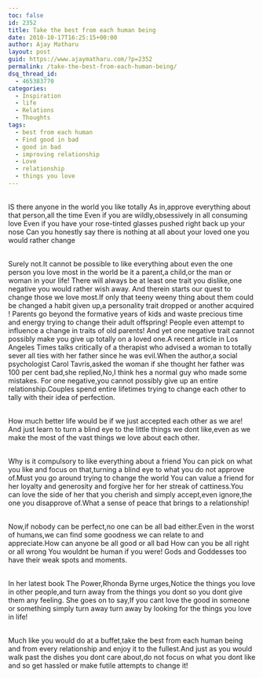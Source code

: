 ```yaml
---
toc: false
id: 2352
title: Take the best from each human being
date: 2010-10-17T16:25:15+00:00
author: Ajay Matharu
layout: post
guid: https://www.ajaymatharu.com/?p=2352
permalink: /take-the-best-from-each-human-being/
dsq_thread_id:
  - 465383770
categories:
  - Inspiration
  - life
  - Relations
  - Thoughts
tags:
  - best from each human
  - Find good in bad
  - good in bad
  - improving relationship
  - Love
  - relationship
  - things you love
---
```

<font><font class="pda"><br /> IS there anyone in the world you like totally As in,approve everything about that person,all the time Even if you are wildly,obsessively in all consuming love Even if you have your rose-tinted glasses pushed right back up your nose Can you honestly say there is nothing at all about your loved one you would rather change </font></font>

<font><font class="pda"><br /> Surely not.It cannot be possible to like everything about even the one person you love most in the world be it a parent,a child,or the man or woman in your life! There will always be at least one trait you dislike,one negative you would rather wish away. And therein starts our quest to change those we love most.If only that teeny weeny thing about them could be changed a habit given up,a personality trait dropped or another acquired ! Parents go beyond the formative years of kids and waste precious time and energy trying to change their adult offspring! People even attempt to influence a change in traits of old parents! And yet one negative trait cannot possibly make you give up totally on a loved one.A recent article in Los Angeles Times talks critically of a therapist who advised a woman to totally sever all ties with her father since he was evil.When the author,a social psychologist Carol Tavris,asked the woman if she thought her father was 100 per cent bad,she replied,No,I think hes a normal guy who made some mistakes. For one negative,you cannot possibly give up an entire relationship.Couples spend entire lifetimes trying to change each other to tally with their idea of perfection.</font></font>

<font><font class="pda"><br /> How much better life would be if we just accepted each other as we are! And just learn to turn a blind eye to the little things we dont like,even as we make the most of the vast things we love about each other.</font></font>

<font><font class="pda"><br /> Why is it compulsory to like everything about a friend You can pick on what you like and focus on that,turning a blind eye to what you do not approve of.Must you go around trying to change the world You can value a friend for her loyalty and generosity and forgive her for her streak of cattiness.You can love the side of her that you cherish and simply accept,even ignore,the one you disapprove of.What a sense of peace that brings to a relationship! </font></font>

<font><font class="pda"><br /> Now,if nobody can be perfect,no one can be all bad either.Even in the worst of humans,we can find some goodness we can relate to and appreciate.How can anyone be all good or all bad How can you be all right or all wrong You wouldnt be human if you were! Gods and Goddesses too have their weak spots and moments.</font></font>

<font><font class="pda"><br /> In her latest book The Power,Rhonda Byrne urges,Notice the things you love in other people,and turn away from the things you dont so you dont give them any feeling. She goes on to say,If you cant love the good in someone or something simply turn away turn away by looking for the things you love in life! </font></font>

<font><font class="pda"><br /> Much like you would do at a buffet,take the best from each human being and from every relationship and enjoy it to the fullest.And just as you would walk past the dishes you dont care about,do not focus on what you dont like and so get hassled or make futile attempts to change it!</font></font>
